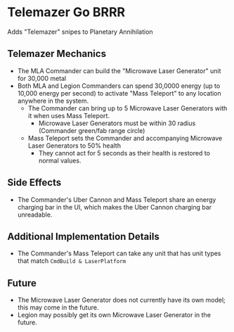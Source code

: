 # Telemazer Go BRRR
Adds "Telemazer" snipes to Planetary Annihilation

## Telemazer Mechanics
- The MLA Commander can build the "Microwave Laser Generator" unit for 30,000 metal
- Both MLA and Legion Commanders can spend 30,0000 energy (up to 10,000 energy per second) to activate "Mass Teleport" to any location anywhere in the system.
  - The Commander can bring up to 5 Microwave Laser Generators with it when uses Mass Teleport.
    - Microwave Laser Generators must be within 30 radius (Commander green/fab range circle)
  - Mass Teleport sets the Commander and accompanying Microwave Laser Generators to 50% health
    - They cannot act for 5 seconds as their health is restored to normal values.


## Side Effects
- The Commander's Uber Cannon and Mass Teleport share an energy charging bar in the UI, which makes the Uber Cannon charging bar unreadable.

## Additional Implementation Details
- The Commander's Mass Teleport can take any unit that has unit types that match `CmdBuild & LaserPlatform`

## Future
- The Microwave Laser Generator does not currently have its own model; this may come in the future.
- Legion may possibly get its own Microwave Laser Generator in the future.